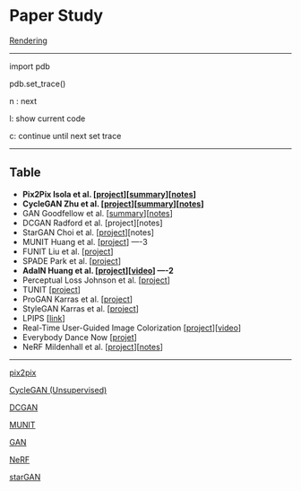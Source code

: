 # Paper Study

[Rendering](Paper%20Study%2068e3ebe9fd7a4c5698dd326b5ac62910/Rendering%20e61234380d8e46ae9f82afa31090547f.md)

---

import pdb 

pdb.set_trace()

n : next

l: show current code

c: continue until next set trace

---

## Table

- **Pix2Pix Isola et al. [[project](https://phillipi.github.io/pix2pix/)][[summary](Paper%20Study%2068e3ebe9fd7a4c5698dd326b5ac62910/pix2pix%208376070f7da54a6bb1a9bc73805df563/pix2pix_summary%20845b8e76a30c443e8980ab30f0de97ae.md)][[notes](Paper%20Study%2068e3ebe9fd7a4c5698dd326b5ac62910/pix2pix%208376070f7da54a6bb1a9bc73805df563.md)]**
- **CycleGAN Zhu et al. [[project](https://junyanz.github.io/CycleGAN/)][[summary](Paper%20Study%2068e3ebe9fd7a4c5698dd326b5ac62910/CycleGAN%20(Unsupervised)%20d62c159362424283a87f650643492498/CycleGAN_summary%20b64f9f84a8f546049ca1690ac2cce399.md)][[notes](Paper%20Study%2068e3ebe9fd7a4c5698dd326b5ac62910/CycleGAN%20(Unsupervised)%20d62c159362424283a87f650643492498.md)]**
- GAN Goodfellow et al. [[summary](Paper%20Study%2068e3ebe9fd7a4c5698dd326b5ac62910/GAN%207ec9ed49b4314d75a25f075cfb41207a/GAN_summary%208f5edf64c9fc4996b9b8577afee084a0.md)][[notes](Paper%20Study%2068e3ebe9fd7a4c5698dd326b5ac62910/GAN%207ec9ed49b4314d75a25f075cfb41207a.md)]
- DCGAN Radford et al. [project][notes]
- StarGAN Choi et al. [[project](https://github.com/yunjey/stargan)][notes]
- MUNIT Huang et al. [[project](https://github.com/NVlabs/MUNIT)] —-3
- FUNIT Liu et al. [[project](https://nvlabs.github.io/FUNIT/)]
- SPADE Park et al. [[project](https://nvlabs.github.io/SPADE/)]
- **AdaIN Huang et al. [[project](https://openaccess.thecvf.com/content_ICCV_2017/papers/Huang_Arbitrary_Style_Transfer_ICCV_2017_paper.pdf)][[video](https://www.youtube.com/watch?v=IIRxJvW6bE4)] —-2**
- Perceptual Loss Johnson et al. [[project](https://cs.stanford.edu/people/jcjohns/eccv16/)]
- TUNIT [[project](https://github.com/clovaai/tunit)]
- ProGAN Karras et al. [[project](https://github.com/tkarras/progressive_growing_of_gans)]
- StyleGAN Karras et al. [[project](https://github.com/NVlabs/stylegan)]
- LPIPS [[link](https://richzhang.github.io/PerceptualSimilarity/)]
- Real-Time User-Guided Image Colorization [[project](https://richzhang.github.io/ideepcolor/)][[video](https://www.youtube.com/watch?v=rp5LUSbdsys)]
- Everybody Dance Now [[projet](https://carolineec.github.io/everybody_dance_now/)]
- NeRF Mildenhall et al. [[project](https://www.matthewtancik.com/nerf)][[notes](Paper%20Study%2068e3ebe9fd7a4c5698dd326b5ac62910/NeRF%2060dba35e6d914ba59e0a6fb46935af70.md)]

---

[pix2pix](Paper%20Study%2068e3ebe9fd7a4c5698dd326b5ac62910/pix2pix%208376070f7da54a6bb1a9bc73805df563.md)

[CycleGAN (Unsupervised)](Paper%20Study%2068e3ebe9fd7a4c5698dd326b5ac62910/CycleGAN%20(Unsupervised)%20d62c159362424283a87f650643492498.md)

[DCGAN](Paper%20Study%2068e3ebe9fd7a4c5698dd326b5ac62910/DCGAN%20c591c03863df4b1eb873f3948bb1e263.md)

[MUNIT](Paper%20Study%2068e3ebe9fd7a4c5698dd326b5ac62910/MUNIT%20f8f7473d96ee4cc4b4a8ea80dfc9e9a5.md)

[GAN](Paper%20Study%2068e3ebe9fd7a4c5698dd326b5ac62910/GAN%207ec9ed49b4314d75a25f075cfb41207a.md)

[NeRF](Paper%20Study%2068e3ebe9fd7a4c5698dd326b5ac62910/NeRF%2060dba35e6d914ba59e0a6fb46935af70.md)

[starGAN](Paper%20Study%2068e3ebe9fd7a4c5698dd326b5ac62910/starGAN%207866cd2463f34d4e809bfa5e234518f2.md)
